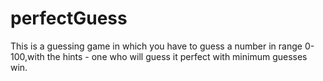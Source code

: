 # perfectGuess
This is a guessing game in which you have to guess a number in range 0-100,with the hints - one who will guess it perfect with minimum guesses win.
